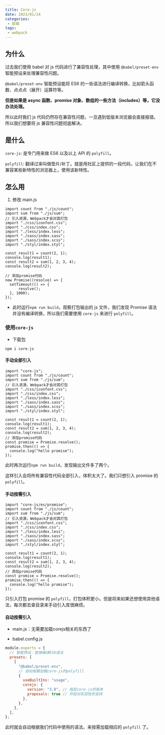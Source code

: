 ```yaml
---
title: Core-js
date: 2023/01/24
categories:
 - 前端
tags:
 - webpack 
---
```


## 为什么

过去我们使用 babel 对 js 代码进行了兼容性处理，其中使用 `@babel/preset-env` 智能预设来处理兼容性问题。

`@babel/preset-env` 智能预设能将 ES6 的一些语法进行编译转换，比如箭头函数、点点点（展开）运算符等。

**但是如果是 async 函数、promise 对象、数组的一些方法（includes）等，它没办法处理。**

所以此时我们 js 代码仍然存在兼容性问题，一旦遇到低版本浏览器会直接报错。所以我们想要将 js 兼容性问题彻底解决。

## 是什么

`core-js`: 是专门用来做 ES6 以及以上 API 的 `polyfill`。

`polyfill`: 翻译过来叫做垫片/补丁。就是用社区上提供的一段代码，让我们在不兼容某些新特性的浏览器上，使用该新特性。

## 怎么用

1. 修改 main.js

```js{15-19}
import count from "./js/count";
import sum from "./js/sum";
// 引入资源，Webpack才会对其打包
import "./css/iconfont.css";
import "./css/index.css";
import "./less/index.less";
import "./sass/index.sass";
import "./sass/index.scss";
import "./styl/index.styl";

const result1 = count(2, 1);
console.log(result1);
const result2 = sum(1, 2, 3, 4);
console.log(result2);

// 添加promise代码
new Promise((resolve) => {
  setTimeout(() => {
      resolve();
  }, 1000);
});
```
- 此时运行`npm run build`，观察打包输出的 js 文件，我们发现 Promise 语法并没有编译转换，所以我们需要使用 `core-js` 来进行 `polyfill`。

### 使用`core-js`

- 下载包

```
npm i core-js
```

#### 手动全部引入

```js{1}
import "core-js";
import count from "./js/count";
import sum from "./js/sum";
// 引入资源，Webpack才会对其打包
import "./css/iconfont.css";
import "./css/index.css";
import "./less/index.less";
import "./sass/index.sass";
import "./sass/index.scss";
import "./styl/index.styl";

const result1 = count(2, 1);
console.log(result1);
const result2 = sum(1, 2, 3, 4);
console.log(result2);
// 添加promise代码
const promise = Promise.resolve();
promise.then(() => {
  console.log("hello promise");
});
```

此时再次运行`npm run build`，发现输出文件多了两个。
<img :src="$withBase('/imgs/senior/core.png')">


这样引入会将所有兼容性代码全部引入，体积太大了。我们只想引入 promise 的 `polyfill`。

#### 手动按需引入

```js{1}
import "core-js/es/promise";
import count from "./js/count";
import sum from "./js/sum";
// 引入资源，Webpack才会对其打包
import "./css/iconfont.css";
import "./css/index.css";
import "./less/index.less";
import "./sass/index.sass";
import "./sass/index.scss";
import "./styl/index.styl";

const result1 = count(2, 1);
console.log(result1);
const result2 = sum(1, 2, 3, 4);
console.log(result2);
// 添加promise代码
const promise = Promise.resolve();
promise.then(() => {
  console.log("hello promise");
});
```
只引入打包 promise 的 `polyfill`，打包体积更小。但是将来如果还想使用其他语法，每次都去查目录来手动引入库很麻烦。

#### 自动按需引入

- main.js：无需要加载corejs相关的东西了

- babel.config.js

```js
module.exports = {
  // 智能预设：能够编译ES6语法
  presets: [
    [
      "@babel/preset-env",
      // 自动按需加载core-js的polyfill
      { 
        useBuiltIns: "usage", 
        corejs: { 
          version: "3.8", // 指定core-js的版本
          proposals: true // 开启对实验性的支持
        },
      },
    ],
  ],
};
```

此时就会自动根据我们代码中使用的语法，来按需加载相应的 `polyfill` 了。